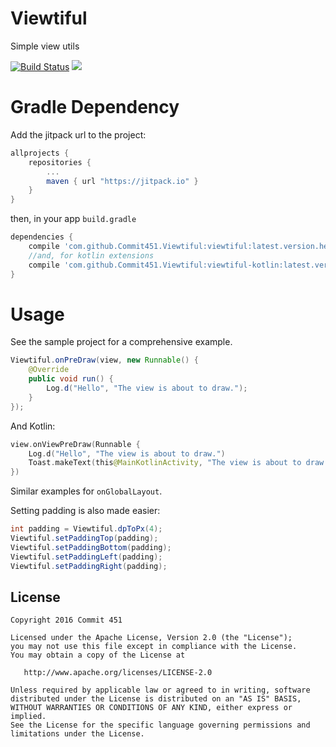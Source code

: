 # Viewtiful
Simple view utils

[![Build Status](https://travis-ci.org/Commit451/Viewtiful.svg?branch=master)](https://travis-ci.org/Commit451/Viewtiful)
[![](https://jitpack.io/v/Commit451/Viewtiful.svg)](https://jitpack.io/#Commit451/Viewtiful)

# Gradle Dependency
Add the jitpack url to the project:
```groovy
allprojects {
    repositories {
        ...
        maven { url "https://jitpack.io" }
    }
}
```
then, in your app `build.gradle`
```groovy
dependencies {
    compile 'com.github.Commit451.Viewtiful:viewtiful:latest.version.here@aar'
    //and, for kotlin extensions
    compile 'com.github.Commit451.Viewtiful:viewtiful-kotlin:latest.version.here@aar'
}
```

# Usage
See the sample project for a comprehensive example.

```java
Viewtiful.onPreDraw(view, new Runnable() {
    @Override
    public void run() {
        Log.d("Hello", "The view is about to draw.");
    }
});
```
And Kotlin:
```kotlin
view.onViewPreDraw(Runnable {
    Log.d("Hello", "The view is about to draw.")
    Toast.makeText(this@MainKotlinActivity, "The view is about to draw!!! How exciting", Toast.LENGTH_SHORT).show()
})
```
Similar examples for `onGlobalLayout`.

Setting padding is also made easier:
```java
int padding = Viewtiful.dpToPx(4);
Viewtiful.setPaddingTop(padding);
Viewtiful.setPaddingBottom(padding);
Viewtiful.setPaddingLeft(padding);
Viewtiful.setPaddingRight(padding);
```

License
--------

    Copyright 2016 Commit 451

    Licensed under the Apache License, Version 2.0 (the "License");
    you may not use this file except in compliance with the License.
    You may obtain a copy of the License at

       http://www.apache.org/licenses/LICENSE-2.0

    Unless required by applicable law or agreed to in writing, software
    distributed under the License is distributed on an "AS IS" BASIS,
    WITHOUT WARRANTIES OR CONDITIONS OF ANY KIND, either express or implied.
    See the License for the specific language governing permissions and
    limitations under the License.
